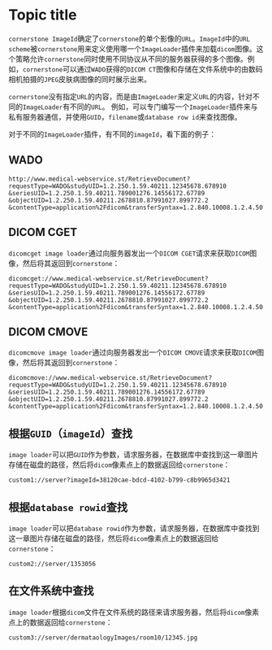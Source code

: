 # Topic title

`cornerstone ImageId`确定了`cornerstone`的单个影像的`URL`。`ImageId`中的`URL scheme`被`cornerstone`用来定义使用哪一个`ImageLoader`插件来加载`dicom`图像。这个策略允许`cornerstone`同时使用不同协议从不同的服务器获得的多个图像。例如，`cornerstone`可以通过`WADO`获得的`DICOM CT`图像和存储在文件系统中的由数码相机拍摄的`JPEG`皮肤病图像的同时展示出来。

`cornerstone`没有指定`URL`的内容，而是由`ImageLoader`来定义`URL`的内容，针对不同的`ImageLoader`有不同的`URL`。 例如，可以专门编写一个`ImageLoader`插件来与私有服务器通信，并使用`GUID`，`filename`或`database row id`来查找图像。

对于不同的`ImageLoader`插件，有不同的`imageId`，看下面的例子：

## WADO
```
http://www.medical-webservice.st/RetrieveDocument?
requestType=WADO&studyUID=1.2.250.1.59.40211.12345678.678910
&seriesUID=1.2.250.1.59.40211.789001276.14556172.67789
&objectUID=1.2.250.1.59.40211.2678810.87991027.899772.2
&contentType=application%2Fdicom&transferSyntax=1.2.840.10008.1.2.4.50
```

## DICOM CGET
`dicomcget image loader`通过向服务器发出一个`DICOM CGET`请求来获取`DICOM`图像，然后将其返回到`cornerstone`：

```
dicomcget://www.medical-webservice.st/RetrieveDocument?
requestType=WADO&studyUID=1.2.250.1.59.40211.12345678.678910
&seriesUID=1.2.250.1.59.40211.789001276.14556172.67789
&objectUID=1.2.250.1.59.40211.2678810.87991027.899772.2
&contentType=application%2Fdicom&transferSyntax=1.2.840.10008.1.2.4.50
```

## DICOM CMOVE
`dicomcmove image loader`通过向服务器发出一个`DICOM CMOVE`请求来获取`DICOM`图像，然后将其返回到`cornerstone`：

```
dicomcmove://www.medical-webservice.st/RetrieveDocument?
requestType=WADO&studyUID=1.2.250.1.59.40211.12345678.678910
&seriesUID=1.2.250.1.59.40211.789001276.14556172.67789
&objectUID=1.2.250.1.59.40211.2678810.87991027.899772.2
&contentType=application%2Fdicom&transferSyntax=1.2.840.10008.1.2.4.50
```

## 根据`GUID`（`imageId`）查找
`image loader`可以把`GUID`作为参数，请求服务器，在数据库中查找到这一章图片存储在磁盘的路径，然后将`dicom`像素点上的数据返回给`cornerstone`：

```
custom1://server?imageId=38120cae-bdcd-4102-b799-c8b9965d3421
```

## 根据`database rowid`查找
`image loader`可以把`database rowid`作为参数，请求服务器，在数据库中查找到这一章图片存储在磁盘的路径，然后将`dicom`像素点上的数据返回给`cornerstone`：

```
custom2://server/1353056
```

## 在文件系统中查找
`image loader`根据`dicom`文件在文件系统的路径来请求服务器，然后将`dicom`像素点上的数据返回给`cornerstone`：

```
custom3://server/dermataologyImages/room10/12345.jpg
```